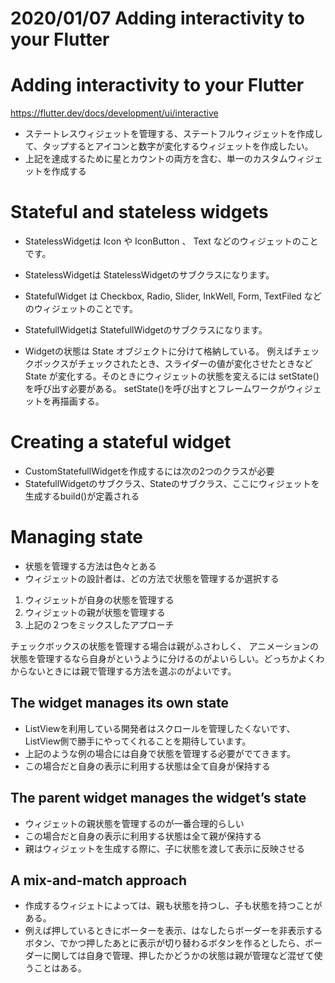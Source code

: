 # 2020/01/07 Adding interactivity to your Flutter

# Adding interactivity to your Flutter
https://flutter.dev/docs/development/ui/interactive

- ステートレスウィジェットを管理する、ステートフルウィジェットを作成して、タップするとアイコンと数字が変化するウィジェットを作成したい。
- 上記を達成するために星とカウントの両方を含む、単一のカスタムウィジェットを作成する

# Stateful and stateless widgets

- StatelessWidgetは Icon や IconButton 、 Text などのウィジェットのことです。
- StatelessWidgetは StatelessWidgetのサブクラスになります。

- StatefulWidget は Checkbox, Radio, Slider, InkWell, Form, TextFiled などのウィジェットのことです。
- StatefullWidgetは StatefullWidgetのサブクラスになります。

- Widgetの状態は State オブジェクトに分けて格納している。 例えばチェックボックスがチェックされたとき、スライダーの値が変化させたときなど State が変化する。そのときにウィジェットの状態を変えるには setState() を呼び出す必要がある。 setState()を呼び出すとフレームワークがウィジェットを再描画する。

# Creating a stateful widget

- CustomStatefullWidgetを作成するには次の2つのクラスが必要
- StatefullWidgetのサブクラス、Stateのサブクラス、ここにウィジェットを生成するbuild()が定義される

# Managing state

- 状態を管理する方法は色々とある
- ウィジェットの設計者は、どの方法で状態を管理するか選択する

1. ウィジェットが自身の状態を管理する
3. ウィジェットの親が状態を管理する
4. 上記の２つをミックスしたアプローチ

チェックボックスの状態を管理する場合は親がふさわしく、
アニメーションの状態を管理するなら自身がというように分けるのがよいらしい。どっちかよくわからないときには親で管理する方法を選ぶのがよいです。

## The widget manages its own state

- ListViewを利用している開発者はスクロールを管理したくないです、ListView側で勝手にやってくれることを期待しています。
- 上記のような例の場合には自身で状態を管理する必要がでてきます。
- この場合だと自身の表示に利用する状態は全て自身が保持する

## The parent widget manages the widget’s state

- ウィジェットの親状態を管理するのが一番合理的らしい
- この場合だと自身の表示に利用する状態は全て親が保持する
- 親はウィジェットを生成する際に、子に状態を渡して表示に反映させる

## A mix-and-match approach

- 作成するウィジェトによっては、親も状態を持つし、子も状態を持つことがある。
- 例えば押しているときにボーターを表示、はなしたらボーダーを非表示するボタン、でかつ押したあとに表示が切り替わるボタンを作るとしたら、ボーダーに関しては自身で管理、押したかどうかの状態は親が管理など混ぜて使うことはある。

